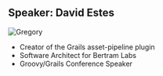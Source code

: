 ## Speaker: David Estes

![Gregory](https://media.licdn.com/media/p/7/005/00e/31d/046ca12.jpg)

* Creator of the Grails asset-pipeline plugin
* Software Architect for Bertram Labs
* Groovy/Grails Conference Speaker


